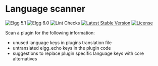 Language scanner
================

![Elgg 5.1](https://img.shields.io/badge/Elgg-5.1-green.svg)
![Elgg 6.0](https://img.shields.io/badge/Elgg-6.0-green.svg)
![Lint Checks](https://github.com/ColdTrick/language_scanner/actions/workflows/lint.yml/badge.svg?event=push)
[![Latest Stable Version](https://poser.pugx.org/coldtrick/language_scanner/v/stable.svg)](https://packagist.org/packages/coldtrick/language_scanner)
[![License](https://poser.pugx.org/coldtrick/language_scanner/license.svg)](https://packagist.org/packages/coldtrick/language_scanner)

Scan a plugin for the following information:

- unused language keys in plugins translation file
- untranslated elgg_echo keys in the plugin code
- suggestions to replace plugin specific language keys with core alternatives
